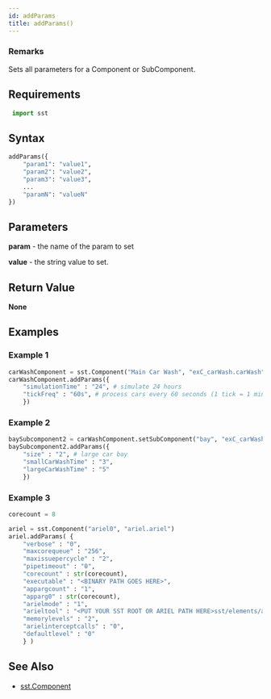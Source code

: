 ```yaml
---
id: addParams
title: addParams()
---
```


### Remarks

Sets all parameters for a Component or SubComponent.

## Requirements

```python
 import sst
```

## Syntax

```python
addParams({
    "param1": "value1",
    "param2": "value2",
    "param3": "value3",
    ...
    "paramN": "valueN"
})
```

## Parameters

**param** - the name of the param to set

**value** - the string value to set.

## Return Value

**None**

## Examples

### Example 1
```python
carWashComponent = sst.Component("Main Car Wash", "exC_carWash.carWash")
carWashComponent.addParams({
	"simulationTime" : "24", # simulate 24 hours
	"tickFreq" : "60s", # process cars every 60 seconds (1 tick = 1 minute)
	})
```

### Example 2
```python
baySubcomponent2 = carWashComponent.setSubComponent("bay", "exC_carWash.bay", 2)
baySubcomponent2.addParams({
	"size" : "2", # large car bay
	"smallCarWashTime" : "3",
	"largeCarWashTime" : "5"
	})
```

### Example 3
```python
corecount = 8

ariel = sst.Component("ariel0", "ariel.ariel")
ariel.addParams( {
	"verbose" : "0",
	"maxcorequeue" : "256",
 	"maxissuepercycle" : "2",
 	"pipetimeout" : "0",
	"corecount" : str(corecount),
 	"executable" : "<BINARY PATH GOES HERE>",
	"appargcount" : "1",
	"apparg0" : str(corecount),
 	"arielmode" : "1",
 	"arieltool" : "<PUT YOUR SST ROOT OR ARIEL PATH HERE>sst/elements/ariel/tool/arieltool.so",
 	"memorylevels" : "2",
	"arielinterceptcalls" : "0", 
	"defaultlevel" : "0"
	} )
```

## See Also

- [sst.Component](projectDriver/sst/component.md)